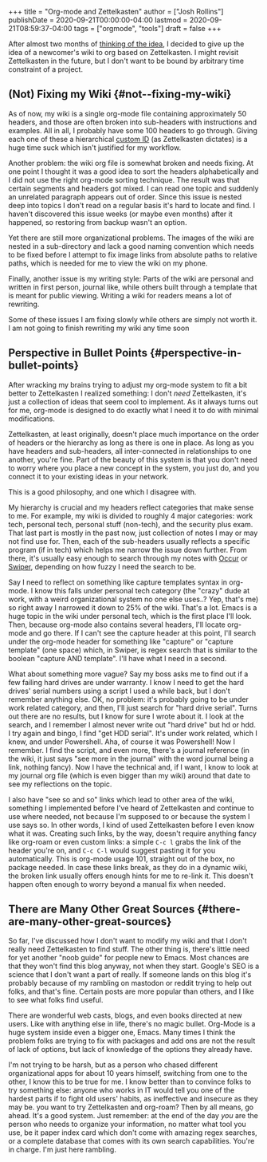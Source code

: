 +++
title = "Org-mode and Zettelkasten"
author = ["Josh Rollins"]
publishDate = 2020-09-21T00:00:00-04:00
lastmod = 2020-09-21T08:59:37-04:00
tags = ["orgmode", "tools"]
draft = false
+++

After almost two months of [thinking of the idea](https://joshrollinswrites.com/help-desk-head-desk/2020-07-16/), I decided to give up the idea of a newcomer's wiki to org based on Zettelkasten. I might revisit Zettelkasten in the future, but I don't want to be bound by arbitrary time constraint of a project.

<!--more-->


## (Not) Fixing my Wiki {#not--fixing-my-wiki}

As of now, my wiki is a single org-mode file containing approximately 50 headers, and those are often broken into sub-headers with instructions and examples. All in all, I probably have some 100 headers to go through. Giving each one of these a hierarchical [custom ID](https://orgmode.org/manual/Internal-Links.html) (as Zettelkasten dictates) is a huge time suck which isn't justified for my workflow.

Another problem: the wiki org file is somewhat broken and needs fixing. At one point I thought it was a good idea to sort the headers alphabetically and I did not use the right org-mode sorting technique. The result was that certain segments and headers got mixed. I can read one topic and suddenly an unrelated paragraph appears out of order. Since this issue is nested deep into topics I don't read on a regular basis it's hard to locate and find. I haven't discovered this issue weeks (or maybe even months) after it happened, so restoring from backup wasn't an option.

Yet there are still more organizational problems. The images of the wiki are nested in a sub-directory and lack a good naming convention which needs to be fixed before I attempt to fix image links from absolute paths to relative paths, which is needed for me to view the wiki on my phone.

Finally, another issue is my writing style: Parts of the wiki are personal and written in first person, journal like, while others built through a template that is meant for public viewing. Writing a wiki for readers means a lot of rewriting.

Some of these issues I am fixing slowly while others are simply not worth it. I am not going to finish rewriting my wiki any time soon


## Perspective in Bullet Points {#perspective-in-bullet-points}

After wracking my brains trying to adjust my org-mode system to fit a bit better to Zettelkasten I realized something: I don't _need_ Zettelkasten, it's just a collection of ideas that seem cool to implement. As it always turns out for me, org-mode is designed to do exactly what I need it to do with minimal modifications.

Zettelkasten, at least originally, doesn't place much importance on the order of headers or the hierarchy as long as there is one in place. As long as you have headers and sub-headers, all inter-connected in relationships to one another, you're fine. Part of the beauty of this system is that you don't need to worry where you place a new concept in the system, you just do, and you connect it to your existing ideas in your network.

This is a good philosophy, and one which I disagree with.

My hierarchy is crucial and my headers reflect categories that make sense to me. For example, my wiki is divided to roughly 4 major categories: work tech, personal tech, personal stuff (non-tech), and the security plus exam. That last part is mostly in the past now, just collection of notes I may or may not find use for. Then, each of the sub-headers usually reflects a specific program (if in tech) which helps me narrow the issue down further. From there, it's usually easy enough to search through my notes with [Occur](https://www.emacswiki.org/emacs/OccurMode) or [Swiper](https://github.com/abo-abo/swiper), depending on how fuzzy I need the search to be.

Say I need to reflect on something like capture templates syntax in org-mode.  I know this falls under personal tech category (the "crazy" dude at work, with a weird organizational system no one else uses..? Yep, that's me) so right away I narrowed it down to 25% of the wiki. That's a lot. Emacs is a huge topic in the wiki under personal tech, which is the first place I'll look. Then, because org-mode also contains several headers, I'll locate org-mode and go there. If I can't see the capture header at this point, I'll search under the org-mode header for something like "capture" or "capture template" (one space) which, in Swiper, is regex search that is similar to the boolean "capture AND template". I'll have what I need in a second.

What about something more vague? Say my boss asks me to find out if a few failing hard drives are under warranty. I know I need to get the hard drives' serial numbers using a script I used a while back, but I don't remember anything else. OK, no problem: it's probably going to be under work related category, and then, I'll just search for "hard drive serial". Turns out there are no results, but I know for sure I wrote about it. I look at the search, and I remember I almost never write out "hard drive" but hd or hdd. I try again and bingo, I find "get HDD serial". It's under work related, which I knew, and under Powershell. Aha, of course it was Powershell! Now I remember. I find the script, and even more, there's a journal reference (in the wiki, it just says "see more in the journal" with the word journal being a link, nothing fancy). Now I have the technical and, if I want, I know to look at my journal org file (which is even bigger than my wiki) around that date to see my reflections on the topic.

I also have "see so and so" links which lead to other area of the wiki, something I implemented before I've heard of Zettelkasten and continue to use where needed, not because I'm supposed to or because the system I use says so. In other words, I kind of used Zettelkasten before I even know what it was. Creating such links, by the way, doesn't require anything fancy like org-roam or even custom links: a simple `C-c l` grabs the link of the header you're on, and `C-c C-l` would suggest pasting it for you automatically. This is org-mode usage 101, straight out of the box, no package needed. In case these links break, as they do in a dynamic wiki, the broken link usually offers enough hints for me to re-link it. This doesn't happen often enough to worry beyond a manual fix when needed.


## There are Many Other Great Sources {#there-are-many-other-great-sources}

So far, I've discussed how I don't want to modify my wiki and that I don't really need Zettelkasten to find stuff. The other thing is, there's little need for yet another "noob guide" for people new to Emacs. Most chances are that they won't find this blog anyway, not when they start. Google's SEO is a science that I don't want a part of really. If someone lands on this blog it's probably because of my rambling on mastodon or reddit trying to help out folks, and that's fine. Certain posts are more popular than others, and I like to see what folks find useful.

There are wonderful web casts, blogs, and even books directed at new users. Like with anything else in life, there's no magic bullet. Org-Mode is a huge system inside even a bigger one, Emacs. Many times I think the problem folks are trying to fix with packages and add ons are not the result of lack of options, but lack of knowledge of the options they already have.

I'm not trying to be harsh, but as a person who chased different organizational apps for about 10 years himself, switching from one to the other, I know this to be true for me. I know better than to convince folks to try something else: anyone who works in IT would tell you one of the hardest parts if to fight old users' habits, as ineffective and insecure as they may be. you want to try Zettelkasten and org-roam? Then by all means, go ahead. It's a good system. Just remember: at the end of the day _you_ are the person who needs to organize your information, no matter what tool you use, be it paper index card which don't come with amazing regex searches, or a complete database that comes with its own search capabilities. You're in charge. I'm just here rambling.